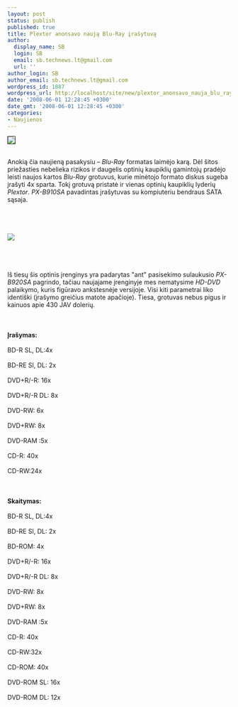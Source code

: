 ```yaml
---
layout: post
status: publish
published: true
title: Plextor anonsavo naują Blu-Ray įrašytuvą
author:
  display_name: SB
  login: SB
  email: sb.technews.lt@gmail.com
  url: ''
author_login: SB
author_email: sb.technews.lt@gmail.com
wordpress_id: 1887
wordpress_url: http://localhost/site/new/plextor_anonsavo_nauja_blu_ray_irasytuva/
date: '2008-06-01 12:28:45 +0300'
date_gmt: '2008-06-01 12:28:45 +0300'
categories:
- Naujienos
---
```

<div class="imgright"><img src="http://tbn0.google.com/images?q=tbn:nTqJbRt8KwglIM:http://news.soft32.com/wp-content/upload/plextor_logo.jpg" border="1"></div>
<p><br>Anokią čia naujieną pasakysiu – <i>Blu-Ray</i> formatas laimėjo karą. Dėl šitos priežasties nebelieka rizikos ir daugelis optinių kaupiklių gamintojų pradėjo leisti naujos kartos <i>Blu-Ray</i> grotuvus, kurie minėtojo formato diskus sugeba įrašyti 4x sparta. Tokį grotuvą pristatė ir vienas optinių kaupiklių lyderių <i>Plextor</i>. <i>PX-B910SA</i> pavadintas įrašytuvas su kompiuteriu bendraus SATA sąsaja.<br />
<br><br />
<br><br><img src="http://img126.imageshack.us/img126/184/pxb910samainhy6.jpg"><br><br />
<br><br />
<br>Iš tiesų šis optinis įrenginys yra padarytas &quot;ant&quot; pasisekimo sulaukusio <i>PX-B920SA</i> pagrindo, tačiau naujajame įrenginyje mes nematysime <i>HD-DVD</i> palaikymo, kuris figūravo ankstesnėje versijoje. Visi kiti parametrai liko identiški (įrašymo greičius matote apačioje). Tiesa, grotuvas nebus pigus ir kainuos apie 430 JAV dolerių.<br />
<br><br />
<br><b>Įrašymas:</b><br />
<br>BD-R SL, DL:4x<br />
<br>BD-RE Sl, DL: 2x<br />
<br>DVD+R/-R: 16x<br />
<br>DVD+R/-R DL: 8x<br />
<br>DVD-RW: 6x<br />
<br>DVD+RW: 8x<br />
<br>DVD-RAM :5x<br />
<br>CD-R: 40x<br />
<br>CD-RW:24x<br />
<br><br />
<br><b>Skaitymas:</b><br />
<br>BD-R SL, DL:4x<br />
<br>BD-RE Sl, DL: 2x<br />
<br>BD-ROM: 4x<br />
<br>DVD+R/-R: 16x<br />
<br>DVD+R/-R DL: 8x<br />
<br>DVD-RW: 8x<br />
<br>DVD+RW: 8x<br />
<br>DVD-RAM :5x<br />
<br>CD-R: 40x<br />
<br>CD-RW:32x<br />
<br>CD-ROM: 40x<br />
<br>DVD-ROM SL: 16x<br />
<br>DVD-ROM DL: 12x<br />
<br><br />
<br><br />
<br><br />
<br></p>
